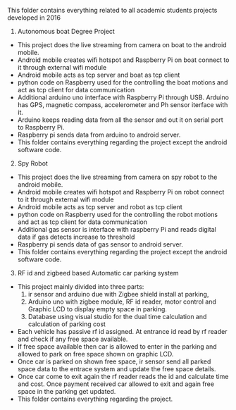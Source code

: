 This folder contains everything related to all academic students projects developed in 2016

1. Autonomous boat Degree Project
- This project does the live streaming from camera on boat to the android mobile.
- Android mobile creates wifi hotspot and Raspberry Pi on boat connect to it through external wifi module
- Android mobile acts as tcp server and boat as tcp client
- python code on Raspberry used for the controlling the boat motions and act as tcp client for data communication
- Additional arduino uno interface with Raspberry Pi through USB. Arduino has GPS, magnetic compass, accelerometer and Ph sensor iterface with it.
- Arduino keeps reading data from all the sensor and out it on serial port to Raspberry Pi.
- Raspberry pi sends data from arduino to android server.
- This folder contains everything regarding the project except the android software code.

2. Spy Robot
- This project does the live streaming from camera on spy robot to the android mobile.
- Android mobile creates wifi hotspot and Raspberry Pi on robot connect to it through external wifi module
- Android mobile acts as tcp server and robot as tcp client
- python code on Raspberry used for the controlling the robot motions and act as tcp client for data communication
- Additional gas sensor is interface with raspberry Pi and reads digital data if gas detects increase to threshold
- Raspberry pi sends data of gas sensor to android server.
- This folder contains everything regarding the project except the android software code.

3. RF id and zigbeed based Automatic car parking system
- This project mainly divided into three parts: 
	1. ir sensor and arduino due with Zigbee shield install at parking,
	2. Arduino uno with zigbee module, RF id reader, motor control and Graphic LCD to display empty space in parking.
	3. Database using visual studio for the dual time calculation and calculation of parking cost
- Each vehicle has passive rf id assigned. At entrance id read by rf reader and check if any free space available.
- If free space available then car is allowed to enter in the parking and allowed to park on free space shown on graphic LCD.
- Once car is parked on shown free space, ir sensor send all parked space data to the entrace system and update the free space details.
- Once car come to exit again the rf reader reads the id and calculate time and cost. Once payment received car allowed to exit and again
  free space in the parking get updated.
- This folder contains everything regarding the project.